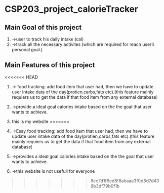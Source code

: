 # CSP203_project_calorieTracker

## Main Goal of this project 
1. ->user to track his daily intake (cal)
1. ->track all the necessary activites (which are required for reach user’s personal goal.)

## Main Features of this project
<<<<<<< HEAD
1. -> food tracking: add food item that user had, then we have to update user intake data of the day(protien,carbs,fats etc).(this feature mainly requiers us to get the data if that food item from any external database)  
1. ->provide a ideal goal calories intake based on the the goal that user wants to achieve.
1. this is my website
=======

1. ->Esay food tracking: add food item that user had, then we have to update user intake data of the day(protien,carbs,fats etc).(this feature mainly requiers us to get the data if that food item from any external database)  
1. ->provides a ideal goal calories intake based on the the goal that user wants to achieve.
1. ->this website is not usefull for everyone



>>>>>>> 6cc7d1f6ed8f8abaaa3f0d8d7d439b3df79b0f1b


     